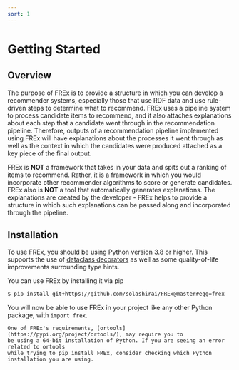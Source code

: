 ```yaml
---
sort: 1
---
```


# Getting Started

## Overview

The purpose of FREx is to provide a structure in which you can develop a
recommender systems, especially those that use RDF data and use rule-driven
steps to determine what to recommend.
FREx uses a pipeline system to process candidate items to recommend, and
it also attaches explanations about each step that a candidate went through
in the recommendation pipeline.
Therefore, outputs of a recommendation pipeline implemented using FREx will
have explanations about the processes it went through as well as the
context in which the candidates were produced attached as a key piece of the
final output.

FREx is **NOT** a framework that takes in your data and spits out a ranking of 
items to recommend. Rather, it is a framework in which you would incorporate
other recommender algorithms to score or generate candidates. 
FREx also is **NOT** a tool that automatically generates explanations. The
explanations are created by the developer - FREx helps to provide a structure
in which such explanations can be passed along and incorporated through the
pipeline.   

## Installation

To use FREx, you should be using Python version 3.8 or higher. This 
supports the use of [dataclass decorators](https://docs.python.org/3/library/dataclasses.html)
as well as some quality-of-life improvements surrounding type hints. 

You can use FREx by installing it via pip
```bash
$ pip install git+https://github.com/solashirai/FREx@master#egg=frex
```

You will now be able to use FREx in your project like any other Python package, with `import frex`.

```warning
One of FREx's requirements, [ortools](https://pypi.org/project/ortools/), may require you to 
be using a 64-bit installation of Python. If you are seeing an error related to ortools 
while trying to pip install FREx, consider checking which Python installation you are using.  
```
